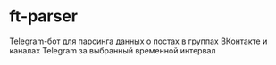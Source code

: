 # ft-parser
Telegram-бот для парсинга данных о постах в группах ВКонтакте и каналах Telegram за выбранный временной интервал
